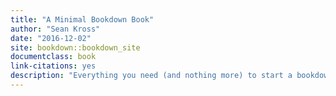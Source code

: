 ```yaml
---
title: "A Minimal Bookdown Book"
author: "Sean Kross"
date: "2016-12-02"
site: bookdown::bookdown_site
documentclass: book
link-citations: yes
description: "Everything you need (and nothing more) to start a bookdown book."
---
```

